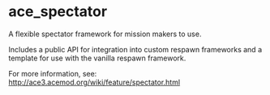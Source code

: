 ace_spectator
=======

A flexible spectator framework for mission makers to use.

Includes a public API for integration into custom respawn frameworks and a template for use with the vanilla respawn framework.

For more information, see: http://ace3.acemod.org/wiki/feature/spectator.html

